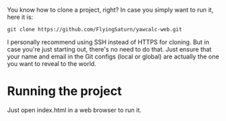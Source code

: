You know how to clone a project, right? In case you simply want to run it, here it is:

`git clone https://github.com/FlyingSaturn/yawcalc-web.git`

I personally recommend using SSH instead of HTTPS for cloning. But in case you're just starting out, there's no need to do that. Just ensure that your name and email in the Git configs (local or global) are actually the one you want to reveal to the world.

# Running the project

Just open index.html in a web browser to run it. 


